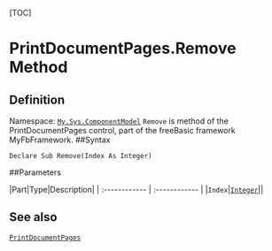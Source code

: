 [TOC]
# PrintDocumentPages.Remove Method

## Definition
Namespace: [`My.Sys.ComponentModel`](My.Sys.ComponentModel.md)
`Remove` is method of the PrintDocumentPages control, part of the freeBasic framework MyFbFramework.
##Syntax
```freeBasic
Declare Sub Remove(Index As Integer)
```

##Parameters

|Part|Type|Description|
| :------------ | :------------ |
|`Index`|[`Integer`]("https://www.freebasic.net/wiki/KeyPgInteger")||
## See also
[`PrintDocumentPages`](PrintDocumentPages.md)
